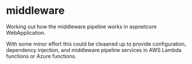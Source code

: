 # middleware
Working out how the middleware pipeline works in aspnetcore WebApplication.

With some minor effort this could be cleaaned up to provide configuration, dependency injection, and middleware pipeline services in AWS Lambda functions or Azure functions.
